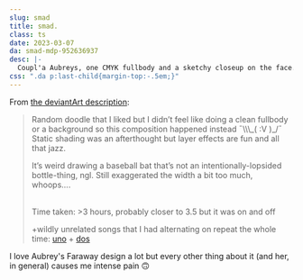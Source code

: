 ```yaml
---
slug: smad
title: smad.
class: ts
date: 2023-03-07
da: smad-mdp-952636937
desc: |-
  Coupl'a Aubreys, one CMYK fullbody and a sketchy closeup on the face. She's not too happy, dragging the baseball bat with one hand and wiping her face with the other.
css: ".da p:last-child{margin-top:-.5em;}"
---
```

From [the deviantArt description](https://www.deviantart.com/a-flyleaf/art/smad-mdp-952636937):
<blockquote class="da" markdown="1">
Random doodle that I liked but I didn’t feel like doing a clean fullbody or a background so this composition happened instead <span style="display:inline-block">¯\\\_(&nbsp;:V&nbsp;)_/¯</span> Static shading was an afterthought but layer effects are fun and all that jazz.

It’s weird drawing a baseball bat that’s not an intentionally-lopsided bottle-thing, ngl. Still exaggerated the width a bit too much, whoops….


<br>Time taken: &gt;3 hours, probably closer to 3.5 but it was on and off

+wildly unrelated songs that I had alternating on repeat the whole time: [uno](https://piped.video/watch?v=PV8V84GIVxI) + [dos](https://piped.video/watch?v=7rkE90r9XsY)
</blockquote>
I love Aubrey's Faraway design a lot but every other thing about it (and her, in general) causes me intense pain 🙃
